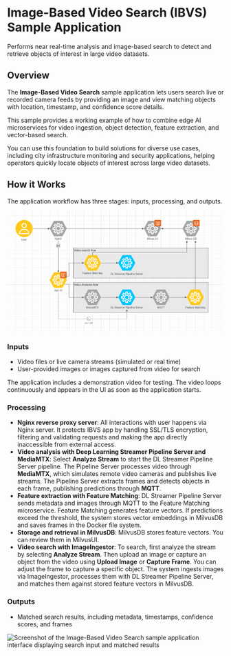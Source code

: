 # Image-Based Video Search (IBVS) Sample Application

<!--REQUIRED: Add a short description without including the name of the RI/Application/microservice in the description. Ensure it's at least 50 characters (excluding spaces) and doesn't exceed 150 characters (excluding spaces). This will enable the content to be properly displayed in the catalog's card layout.-->

Performs near real-time analysis and image-based search to detect and retrieve
objects of interest in large video datasets.

## Overview

The **Image-Based Video Search** sample application lets users search live or
recorded camera feeds by providing an image and view matching objects with
location, timestamp, and confidence score details.

This sample provides a working example of how to combine edge AI microservices
for video ingestion, object detection, feature extraction, and vector-based
search.

You can use this foundation to build solutions for diverse use cases, including
city infrastructure monitoring and security applications, helping operators
quickly locate objects of interest across large video datasets.

## How it Works

The application workflow has three stages: inputs, processing, and outputs.

![Diagram illustrating the components and interactions within the Image-Based Video Search system, including inputs, processing, and outputs.](_images/architecture.png)

### Inputs

- Video files or live camera streams (simulated or real time)
- User-provided images or images captured from video for search

The application includes a demonstration video for testing. The video loops
continuously and appears in the UI as soon as the application starts.

### Processing

- **Nginx reverse proxy server**: All interactions with user happens via Nginx server. It protects IBVS app by handling SSL/TLS encryption, filtering and validating requests and making the app directly inaccessible from external access.
- **Video analysis with Deep Learning Streamer Pipeline Server and MediaMTX**:
  Select **Analyze Stream** to start the DL Streamer Pipeline Server pipeline.
  The Pipeline Server processes video through **MediaMTX**, which simulates
  remote video cameras and publishes live streams. The Pipeline Server extracts
  frames and detects objects in each frame, publishing predictions through
  **MQTT**.
- **Feature extraction with Feature Matching**: DL Streamer Pipeline Server
  sends metadata and images through MQTT to the Feature Matching microservice.
  Feature Matching generates feature vectors. If predictions exceed the
  threshold, the system stores vector embeddings in MilvusDB and saves frames in
  the Docker file system.
- **Storage and retrieval in MilvusDB**: MilvusDB stores feature vectors. You
  can review them in MilvusUI.
- **Video search with ImageIngestor**: To search, first analyze the stream by
  selecting **Analyze Stream**. Then upload an image or capture an object from
  the video using **Upload Image** or **Capture Frame**. You can adjust the
  frame to capture a specific object. The system ingests images via
  ImageIngestor, processes them with DL Streamer Pipeline Server, and matches
  them against stored feature vectors in MilvusDB.

### Outputs

- Matched search results, including metadata, timestamps, confidence scores, and
  frames

![Screenshot of the Image-Based Video Search sample application interface displaying search input and matched results](_images/imagesearch2.png)
